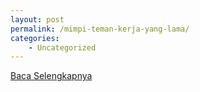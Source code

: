 ```yaml
---
layout: post
permalink: /mimpi-teman-kerja-yang-lama/
categories:
    - Uncategorized
---
```


[Baca Selengkapnya](/05)